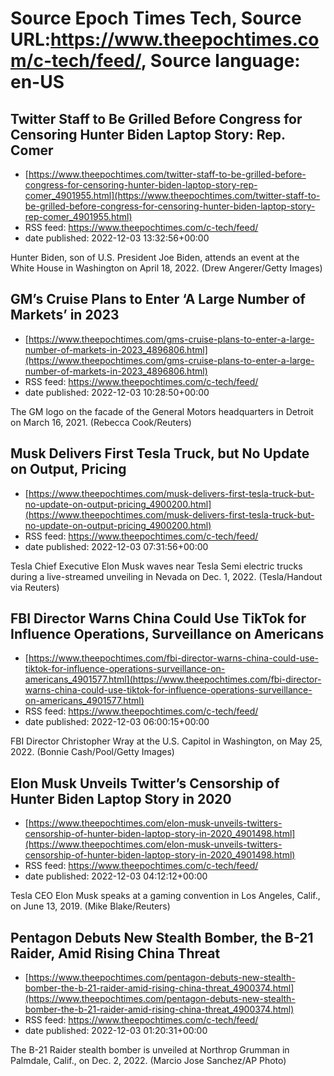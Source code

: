 # Source Epoch Times Tech, Source URL:https://www.theepochtimes.com/c-tech/feed/, Source language: en-US

## Twitter Staff to Be Grilled Before Congress for Censoring Hunter Biden Laptop Story: Rep. Comer
 - [https://www.theepochtimes.com/twitter-staff-to-be-grilled-before-congress-for-censoring-hunter-biden-laptop-story-rep-comer_4901955.html](https://www.theepochtimes.com/twitter-staff-to-be-grilled-before-congress-for-censoring-hunter-biden-laptop-story-rep-comer_4901955.html)
 - RSS feed: https://www.theepochtimes.com/c-tech/feed/
 - date published: 2022-12-03 13:32:56+00:00

Hunter Biden, son of U.S. President Joe Biden, attends an event at the White House in Washington on April 18, 2022. (Drew Angerer/Getty Images)

## GM’s Cruise Plans to Enter ‘A Large Number of Markets’ in 2023
 - [https://www.theepochtimes.com/gms-cruise-plans-to-enter-a-large-number-of-markets-in-2023_4896806.html](https://www.theepochtimes.com/gms-cruise-plans-to-enter-a-large-number-of-markets-in-2023_4896806.html)
 - RSS feed: https://www.theepochtimes.com/c-tech/feed/
 - date published: 2022-12-03 10:28:50+00:00

The GM logo on the facade of the General Motors headquarters in Detroit on March 16, 2021. (Rebecca Cook/Reuters)

## Musk Delivers First Tesla Truck, but No Update on Output, Pricing
 - [https://www.theepochtimes.com/musk-delivers-first-tesla-truck-but-no-update-on-output-pricing_4900200.html](https://www.theepochtimes.com/musk-delivers-first-tesla-truck-but-no-update-on-output-pricing_4900200.html)
 - RSS feed: https://www.theepochtimes.com/c-tech/feed/
 - date published: 2022-12-03 07:31:56+00:00

Tesla Chief Executive Elon Musk waves near Tesla Semi electric trucks during a live-streamed unveiling in Nevada on Dec. 1, 2022. (Tesla/Handout via Reuters)

## FBI Director Warns China Could Use TikTok for Influence Operations, Surveillance on Americans
 - [https://www.theepochtimes.com/fbi-director-warns-china-could-use-tiktok-for-influence-operations-surveillance-on-americans_4901577.html](https://www.theepochtimes.com/fbi-director-warns-china-could-use-tiktok-for-influence-operations-surveillance-on-americans_4901577.html)
 - RSS feed: https://www.theepochtimes.com/c-tech/feed/
 - date published: 2022-12-03 06:00:15+00:00

FBI Director Christopher Wray at the U.S. Capitol in Washington, on May 25, 2022. (Bonnie Cash/Pool/Getty Images)

## Elon Musk Unveils Twitter’s Censorship of Hunter Biden Laptop Story in 2020
 - [https://www.theepochtimes.com/elon-musk-unveils-twitters-censorship-of-hunter-biden-laptop-story-in-2020_4901498.html](https://www.theepochtimes.com/elon-musk-unveils-twitters-censorship-of-hunter-biden-laptop-story-in-2020_4901498.html)
 - RSS feed: https://www.theepochtimes.com/c-tech/feed/
 - date published: 2022-12-03 04:12:12+00:00

Tesla CEO Elon Musk speaks at a gaming convention in Los Angeles, Calif., on June 13, 2019. (Mike Blake/Reuters)

## Pentagon Debuts New Stealth Bomber, the B-21 Raider, Amid Rising China Threat
 - [https://www.theepochtimes.com/pentagon-debuts-new-stealth-bomber-the-b-21-raider-amid-rising-china-threat_4900374.html](https://www.theepochtimes.com/pentagon-debuts-new-stealth-bomber-the-b-21-raider-amid-rising-china-threat_4900374.html)
 - RSS feed: https://www.theepochtimes.com/c-tech/feed/
 - date published: 2022-12-03 01:20:31+00:00

The B-21 Raider stealth bomber is unveiled at Northrop Grumman in Palmdale, Calif., on Dec. 2, 2022. (Marcio Jose Sanchez/AP Photo)
